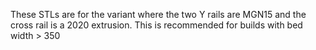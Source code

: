 These STLs are for the variant where the two Y rails are MGN15 and the cross rail is a 2020 extrusion.  This is recommended for builds with bed width > 350
